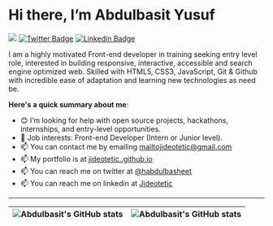 # Hi there, I’m Abdulbasit Yusuf

![](https://komarev.com/ghpvc/?username=jideotetic&style=for-the-badge) [![Twitter Badge](https://img.shields.io/badge/-@habdulbasheet-1ca0f1?style=for-the-badge&logo=twitter&logoColor=white&link=https://twitter.com/habdulbasheet)](https://twitter.com/habdulbasheet)  [![Linkedin Badge](https://img.shields.io/badge/-jideotetic-blue?style=for-the-badge&logo=Linkedin&logoColor=white&link=https://www.linkedin.com/in/jideotetic)](https://www.linkedin.com/in/jideotetic) 

<!-- [![@jideotetic's Holopin board](https://holopin.me/jideotetic)](https://holopin.io/@jideotetic) -->

I am a highly motivated Front-end developer in training seeking entry level role, interested in building responsive, interactive, accessible and search engine optimized web. Skilled with HTML5, CSS3, JavaScript, Git & Github with incredible ease of adaptation and learning new technologies as need be.

**Here's a quick summary about me**:

- 😊 I’m looking for help with open source projects, hackathons, internships, and entry-level opportunities.
- 💼 Job interests: Front-end Developer (Intern or Junior level).
- 📫 You can contact me by emailing mailtojideotetic@gmail.com
- 📫 My portfolio is at [jideotetic..github.io](https://jideotetic.github.io/)
- 📫 You can reach me on twitter at [@habdulbasheet](https://mobile.twitter.com/habdulbasheet)
- 📫 You can reach me on linkedin at [Jideotetic](https://www.linkedin.com/in/jideotetic/)

---

| <img align="center" src="https://github-readme-stats.vercel.app/api?username=jideotetic&show_icons=true&include_all_commits=true&hide_border=true" alt="Abdulbasit's GitHub stats" /> | <img align="center" src="https://github-readme-stats.vercel.app/api/top-langs/?username=jideotetic&langs_count=8&layout=compact&hide_border=true" alt="Abdulbasit's GitHub stats" /> |
| ------------- | ------------- |


<!---
Jideotetic/Jideotetic is a ✨ special ✨ repository because its `README.md` (this file) appears on your GitHub profile.
You can click the Preview link to take a look at your changes.
--->
